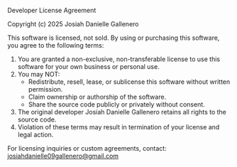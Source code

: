 Developer License Agreement

Copyright (c) 2025 Josiah Danielle Gallenero

This software is licensed, not sold. By using or purchasing this software, you agree to the following terms:

1. You are granted a non-exclusive, non-transferable license to use this software for your own business or personal use.
2. You may NOT:
   - Redistribute, resell, lease, or sublicense this software without written permission.
   - Claim ownership or authorship of the software.
   - Share the source code publicly or privately without consent.
3. The original developer Josiah Danielle Gallenero retains all rights to the source code.
4. Violation of these terms may result in termination of your license and legal action.

For licensing inquiries or custom agreements, contact: josiahdanielle09gallenero@gmail.com